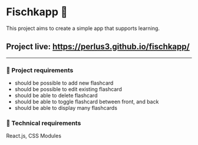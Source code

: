   # Fischkapp 📄


This project aims to create a simple app that supports learning.

## Project live: https://perlus3.github.io/fischkapp/

---

### 📝 Project requirements

- should be possible to add new flashcard
- should be possible to edit existing flashcard
- should be able to delete flashcard
- should be able to toggle flashcard between front, and back
- should be able to display many flashcards

### 🔧 Technical requirements

React.js, CSS Modules
